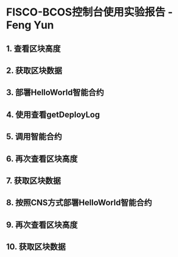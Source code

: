 # FISCO-BCOS控制台使用实验报告       -Feng Yun
## 1. 查看区块高度

## 2. 获取区块数据

## 3. 部署HelloWorld智能合约

## 4. 使用查看getDeployLog

## 5. 调用智能合约

## 6. 再次查看区块高度

## 7. 获取区块数据

## 8. 按照CNS方式部署HelloWorld智能合约

## 9. 再次查看区块高度

## 10. 获取区块数据

